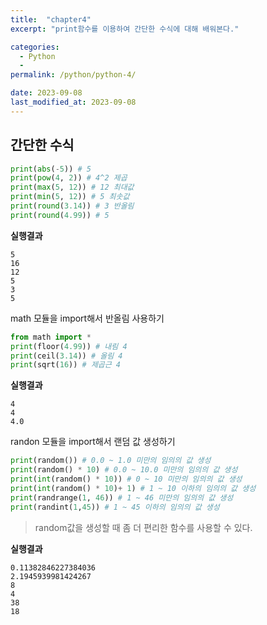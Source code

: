 ```yaml
---
title:  "chapter4"
excerpt: "print함수를 이용하여 간단한 수식에 대해 배워본다."

categories:
  - Python
  - 
permalink: /python/python-4/

date: 2023-09-08
last_modified_at: 2023-09-08
---
```


## 간단한 수식

```python
print(abs(-5)) # 5
print(pow(4, 2)) # 4^2 제곱
print(max(5, 12)) # 12 최대값
print(min(5, 12)) # 5 최솟값
print(round(3.14)) # 3 반올림
print(round(4.99)) # 5
```

**실행결과**
```
5
16
12
5
3
5
```

math 모듈을 import해서 반올림 사용하기

```python
from math import *
print(floor(4.99)) # 내림 4
print(ceil(3.14)) # 올림 4
print(sqrt(16)) # 제곱근 4
```

**실행결과**
```
4
4
4.0
```

randon 모듈을 import해서 랜덤 값 생성하기

```python
print(random()) # 0.0 ~ 1.0 미만의 임의의 값 생성
print(random() * 10) # 0.0 ~ 10.0 미만의 임의의 값 생성
print(int(random() * 10)) # 0 ~ 10 미만의 임의의 값 생성
print(int(random() * 10)+ 1) # 1 ~ 10 이하의 임의의 값 생성
print(randrange(1, 46)) # 1 ~ 46 미만의 임의의 값 생성
print(randint(1,45)) # 1 ~ 45 이하의 임의의 값 생성
```

>random값을 생성할 때 좀 더 편리한 함수를 사용할 수 있다.

**실행결과**
```
0.11382846227384036
2.1945939981424267
8
4
38
18
```
